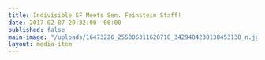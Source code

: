 ```yaml
---
title: Indivisible SF Meets Sen. Feinstein Staff!
date: 2017-02-07 20:32:00 -06:00
published: false
main-image: "/uploads/16473226_255006311620718_3429484230138453138_n.jpg"
layout: media-item
---
```


